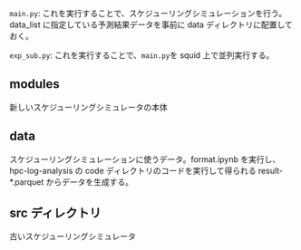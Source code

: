`main.py`: これを実行することで、スケジューリングシミュレーションを行う。data_list に指定している予測結果データを事前に data ディレクトリに配置しておく。

`exp_sub.py`: これを実行することで、`main.py`を squid 上で並列実行する。

## modules

新しいスケジューリングシミュレータの本体

## data

スケジューリングシミュレーションに使うデータ。format.ipynb を実行し、hpc-log-analysis の code ディレクトリのコードを実行して得られる result-\*.parquet からデータを生成する。

## src ディレクトリ

古いスケジューリングシミュレータ
